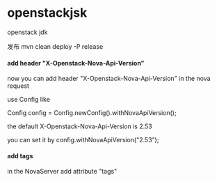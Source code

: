 # openstackjsk
openstack jdk

发布
mvn clean deploy -P release


#### add header "X-Openstack-Nova-Api-Version" 

now you can add header "X-Openstack-Nova-Api-Version" in the nova request 

use Config like 

Config config = Config.newConfig().withNovaApiVersion();

the default X-Openstack-Nova-Api-Version is 2.53

you can set it by   config.withNovaApiVersion("2.53");


#### add tags

in the NovaServer add attribute  "tags" 
